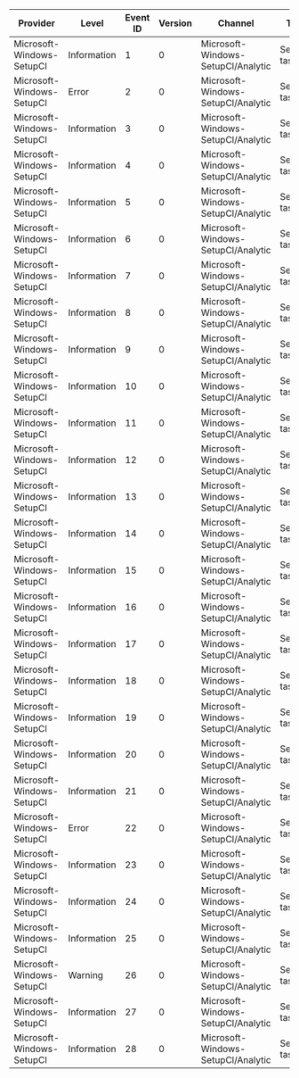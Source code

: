 Provider                   |  Level        |  Event ID  |  Version  |  Channel                             |  Task          |  Opcode  |  Keyword         |  Message
---------------------------|---------------|------------|-----------|--------------------------------------|----------------|----------|------------------|-------------------------------------------------------------------
Microsoft-Windows-SetupCl  |  Information  |  1         |  0        |  Microsoft-Windows-SetupCl/Analytic  |  SetupCl task  |          |  keyDiagnostic   |  SetupCl statistic ({Name}): {Description} = {Statistic}.
Microsoft-Windows-SetupCl  |  Error        |  2         |  0        |  Microsoft-Windows-SetupCl/Analytic  |  SetupCl task  |          |  keyDiagnostic   |  {SourceFunction}@{SourceLine} : {Message}
Microsoft-Windows-SetupCl  |  Information  |  3         |  0        |  Microsoft-Windows-SetupCl/Analytic  |  SetupCl task  |          |  keyDiagnostic   |  {SourceFunction}@{SourceLine} : {Message}
Microsoft-Windows-SetupCl  |  Information  |  4         |  0        |  Microsoft-Windows-SetupCl/Analytic  |  SetupCl task  |  Start   |  keyPerformance  |
Microsoft-Windows-SetupCl  |  Information  |  5         |  0        |  Microsoft-Windows-SetupCl/Analytic  |  SetupCl task  |  Stop    |  keyPerformance  |
Microsoft-Windows-SetupCl  |  Information  |  6         |  0        |  Microsoft-Windows-SetupCl/Analytic  |  SetupCl task  |  Start   |  keyPerformance  |
Microsoft-Windows-SetupCl  |  Information  |  7         |  0        |  Microsoft-Windows-SetupCl/Analytic  |  SetupCl task  |  Stop    |  keyPerformance  |
Microsoft-Windows-SetupCl  |  Information  |  8         |  0        |  Microsoft-Windows-SetupCl/Analytic  |  SetupCl task  |  Start   |  keyPerformance  |
Microsoft-Windows-SetupCl  |  Information  |  9         |  0        |  Microsoft-Windows-SetupCl/Analytic  |  SetupCl task  |  Stop    |  keyPerformance  |
Microsoft-Windows-SetupCl  |  Information  |  10        |  0        |  Microsoft-Windows-SetupCl/Analytic  |  SetupCl task  |  Start   |  keyPerformance  |
Microsoft-Windows-SetupCl  |  Information  |  11        |  0        |  Microsoft-Windows-SetupCl/Analytic  |  SetupCl task  |  Stop    |  keyPerformance  |
Microsoft-Windows-SetupCl  |  Information  |  12        |  0        |  Microsoft-Windows-SetupCl/Analytic  |  SetupCl task  |  Start   |  keyPerformance  |  SetupCl has started processing system registry hive: {HiveName}.
Microsoft-Windows-SetupCl  |  Information  |  13        |  0        |  Microsoft-Windows-SetupCl/Analytic  |  SetupCl task  |  Stop    |  keyPerformance  |  SetupCl has finished processing system registry hive: {HiveName}.
Microsoft-Windows-SetupCl  |  Information  |  14        |  0        |  Microsoft-Windows-SetupCl/Analytic  |  SetupCl task  |  Start   |  keyPerformance  |
Microsoft-Windows-SetupCl  |  Information  |  15        |  0        |  Microsoft-Windows-SetupCl/Analytic  |  SetupCl task  |  Stop    |  keyPerformance  |
Microsoft-Windows-SetupCl  |  Information  |  16        |  0        |  Microsoft-Windows-SetupCl/Analytic  |  SetupCl task  |          |  keyDiagnostic   |  SetupCl will replace all instances of SID: [{SID}].
Microsoft-Windows-SetupCl  |  Information  |  17        |  0        |  Microsoft-Windows-SetupCl/Analytic  |  SetupCl task  |          |  keyDiagnostic   |  SetupCl will rewrite the old SID to: [{SID}].
Microsoft-Windows-SetupCl  |  Information  |  18        |  0        |  Microsoft-Windows-SetupCl/Analytic  |  SetupCl task  |          |  keyDiagnostic   |  SetupCl will replace all instances of path: [{Path}].
Microsoft-Windows-SetupCl  |  Information  |  19        |  0        |  Microsoft-Windows-SetupCl/Analytic  |  SetupCl task  |          |  keyDiagnostic   |  SetupCl will rewrite the old path to: [{Path}].
Microsoft-Windows-SetupCl  |  Information  |  20        |  0        |  Microsoft-Windows-SetupCl/Analytic  |  SetupCl task  |  Start   |  keyPerformance  |
Microsoft-Windows-SetupCl  |  Information  |  21        |  0        |  Microsoft-Windows-SetupCl/Analytic  |  SetupCl task  |  Stop    |  keyPerformance  |
Microsoft-Windows-SetupCl  |  Error        |  22        |  0        |  Microsoft-Windows-SetupCl/Analytic  |  SetupCl task  |          |  keyDiagnostic   |  Error: {Message} (status = 0x{Status})
Microsoft-Windows-SetupCl  |  Information  |  23        |  0        |  Microsoft-Windows-SetupCl/Analytic  |  SetupCl task  |  Start   |  keyPerformance  |
Microsoft-Windows-SetupCl  |  Information  |  24        |  0        |  Microsoft-Windows-SetupCl/Analytic  |  SetupCl task  |  Stop    |  keyPerformance  |
Microsoft-Windows-SetupCl  |  Information  |  25        |  0        |  Microsoft-Windows-SetupCl/Analytic  |  SetupCl task  |          |  keyDiagnostic   |  SetupCl will extend the following partition: [{Path}].
Microsoft-Windows-SetupCl  |  Warning      |  26        |  0        |  Microsoft-Windows-SetupCl/Analytic  |  SetupCl task  |          |  keyDiagnostic   |  {SourceFunction}@{SourceLine} : {Message}
Microsoft-Windows-SetupCl  |  Information  |  27        |  0        |  Microsoft-Windows-SetupCl/Analytic  |  SetupCl task  |  Start   |  keyPerformance  |
Microsoft-Windows-SetupCl  |  Information  |  28        |  0        |  Microsoft-Windows-SetupCl/Analytic  |  SetupCl task  |  Stop    |  keyPerformance  |